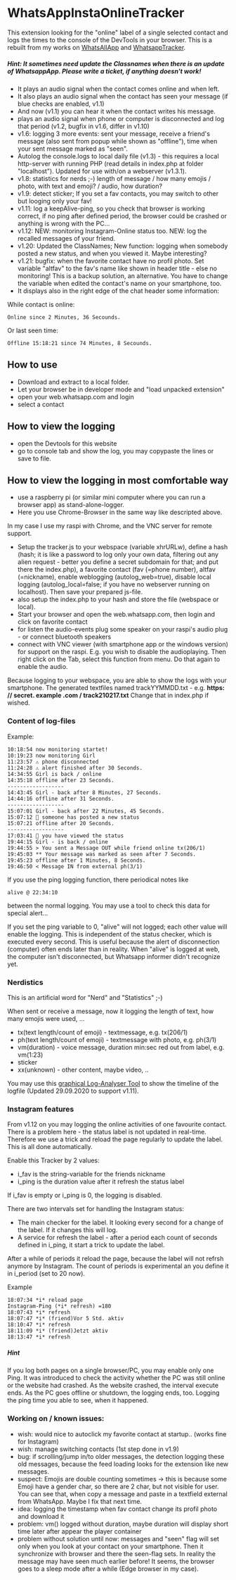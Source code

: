 # WhatsAppInstaOnlineTracker
This extension looking for the "online" label of a single selected contact and logs the times to the console of the DevTools in your browser.
This is a rebuilt from my works on [WhatsAllApp](https://github.com/mathe1/WhatsAllApp-Mod) and [WhatsappTracker](https://github.com/mathe1/WhatsappTracker).

##### Hint: It sometimes need update the Classnames when there is an update of WhatsappApp. Please write a ticket, if anything doesn't work!

- It plays an audio signal when the contact comes online and when left. 
- It also plays an audio signal when the contact has seen your message (if blue checks are enabled, v1.1)
- And now (v1.1) you can hear it when the contact writes his message.
- plays an audio signal when phone or computer is disconnected and log that period (v1.2, bugfix in v1.6, differ in v1.10)
- v1.6: logging 3 more events: sent your message, receive a friend's message (also sent from popup while shown as "offline"), time when your sent message marked as "seen".
- Autolog the console.logs to local daily file (v1.3) - this requires a local http-server with running PHP (read details in index.php at folder "localhost"). Updated for use with/on a webserver (v1.3.1).
- v1.8: statistics for nerds ;-) length of message / how many emojis / photo, with text and emoji? / audio, how duration?
- v1.9: detect sticker; If you set a fav contacts, you may switch to other but looging only your fav!
- v1.11: log a keepAlive-ping, so you check that browser is working correct, if no ping after defined period, the browser could be crashed or anything is wrong with the PC...
- v1.12: NEW: monitoring Instagram-Online status too. NEW: log the recalled messages of your friend.
- v1.20: Updated the ClassNames; New function: logging when somebody posted a new status, and when you viewed it. Maybe interesting?
- v1.21: bugfix: when the favorite contact have no profil photo. Set variable "altfav" to the fav's name like shown in header title - else no monitoring! This is a backup solution, an alternative. You have to change the variable when edited the contact's name on your smartphone, too.
- It displays also in the right edge of the chat header some information:

While contact is online:
```
Online since 2 Minutes, 36 Secounds.
```
Or last seen time:
```
Offline 15:18:21 since 74 Minutes, 8 Secounds.
```
## How to use
- Download and extract to a local folder.
- Let your browser be in developer mode and "load unpacked extension"
- open your web.whatsapp.com and login
- select a contact

## How to view the logging
- open the Devtools for this website
- go to console tab and show the log, you may copypaste the lines or save to file.

## How to view the logging in most comfortable way
- use a raspberry pi (or similar mini computer where you can run a browser app) as stand-alone-logger.
- Here you use Chrome-Browser in the same way like descripted above.

In my case I use my raspi with Chrome, and the VNC server for remote support.

- Setup the tracker.js to your webspace (variable xhrURLw), define a hash (hash; it is like a password to log only your own data, filtering out any alien request - better you define a secret subdomain for that; and put there the index.php), a favorite contact (fav (=phone number), altfav (=nickname), enable weblogging (autolog_web=true), disable local logging (autolog_local=false; if you have no webserver running on localhost). Then save your prepared js-file.
- also setup the index.php to your hash and store the file (webspace or local).
- Start your browser and open the web.whatsapp.com, then login and click on favorite contact
- for listen the audio-events plug some speaker on your raspi's audio plug - or connect bluetooth speakers
- connect with VNC viewer (with smartphone app or the windows version) for support on the raspi.
E.g. you wish to disable the audioplaying. Then right click on the Tab, select this function from menu. Do that again to enable the audio.

Because logging to your webspace, you are able to show the logs with your smartphone.
The generated textfiles named trackYYMMDD.txt - e.g. **https: // secret. example .com / track210217.txt**
Change that in index.php if wished.

### Content of log-files

Example:
```
10:18:54 now monitoring startet!
10:19:23 now monitoring Girl
11:23:57 ⚠️ phone disconnected
11:24:28 ⚠️ alert finished after 30 Seconds.
14:34:55 Girl is back / online
14:35:18 offline after 23 Seconds.
------------------
14:43:45 Girl - back after 8 Minutes, 27 Seconds.
14:44:16 offline after 31 Seconds.
------------------
15:07:01 Girl - back after 22 Minutes, 45 Seconds.
15:07:12 📰 someone has posted a new status
15:07:21 offline after 20 Seconds.
------------------
17:03:41 📰 you have viewed the status
19:44:15 Girl - is back / online
19:44:55 > You sent a Message OUT while friend online tx(206/1)
19:45:03 ** Your message was marked as seen after 7 Seconds.
19:45:23 offline after 1 Minutes, 8 Seconds.
19:46:50 < Message IN from external ph(3/1)
```

If you use the ping logging function, there periodical notes like
```
alive @ 22:34:10
``` 
between the normal logging.
You may use a tool to check this data for special alert...

If you set the ping variable to 0, "alive" will not logged; each other value will enable the logging.
This is independent of the status checker, which is executed every second.
This is useful because the alert of disconnection (computer) often ends later than in reality. When "alive" is logged at web, the computer isn't disconnected, but Whatsapp informer didn't recognize yet.

### Nerdistics
This is an artificial word for "Nerd" and "Statistics" ;-)

When sent or receive a message, now it logging the length of text, how many emojis were used, ...
- tx(text length/count of emoji) - textmessage, e.g. tx(206/1)
- ph(text length/count of emoji) - textmessage with photo, e.g. ph(3/1)
- vm(duration) - voice message, duration min:sec red out from label, e.g. vm(1:23) 
- sticker
- xx(unknown) - other content, maybe video, ..

You may use this [graphical Log-Analyser Tool](https://mathesoft.eu/software/whatsapponlinetracker-analyser/) to show the timeline of the logfile (Updated 29.09.2020 to support v1.11).

### Instagram features
From v1.12 on you may logging the online activities of one favourite contact.
There is a problem here - the status label is not updated in real-time. Therefore we use a trick and reload the page regularly to update the label. This is all done automatically. 

Enable this Tracker by 2 values:
- i_fav is the string-variable for the friends nickname 
- i_ping is the duration value after it refresh the status label

If i_fav is empty or i_ping is 0, the logging is disabled.

There are two intervals set for handling the Instagram status:
- The main checker for the label. It looking every second for a change of the label. If it changes this will log.
- A service for refresh the label - after a period each count of seconds defined in i_ping, it start a trick to update the label.

After a while of periods it reload the page, because the label will not refrsh anymore by Instagram.
The count of periods is experimental an you define it in i_period (set to 20 now).

Example
```
18:07:34 *i* reload page
Instagram-Ping (*i* refresh) =180
18:07:43 *i* refresh 
18:07:47 *i* (friend)Vor 5 Std. aktiv
18:10:47 *i* refresh 
18:11:09 *i* (friend)Jetzt aktiv
18:13:47 *i* refresh 
```

##### Hint
If you log both pages on a single browser/PC, you may enable only one Ping. It was introduced to check the activity whether the PC was still online or the website had crashed.
As the website crashed, the interval execute ends. As the PC goes offline or shutdown, the logging ends, too. Logging the ping time you able to see, when it happened.

### Working on / known issues:
- wish: would nice to autoclick my favorite contact at startup.. (works fine for Instagram)
- wish: manage switching contacts (1st step done in v1.9)
- bug: if scrolling/jump in/to older messages, the detection logging these old messages, because the feed loading looks for the extension like new messages.
- suspect: Emojis are double counting sometimes -> this is because some Emoji have a gender char, so there are 2 char, but not visible for user. You can see that, when copy a message and paste in a textfield external from WhatsApp. Maybe I fix that next time.
- idea: logging the timestamp when fav contact change its profil photo and download it 
- problem: vm() logged without duration, maybe duration will display short time later after appear the player container
- problem without solution until now: messages and "seen" flag will set only when you look at your contact on your smartphone. Then it synchronize with browser and there the seen-flag sets. In reality the message may have seen much earlier before! It seems, the browser goes to a sleep mode after a while (Edge browser in my case).


